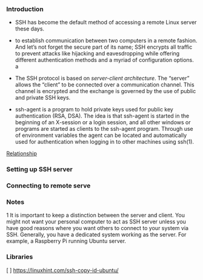 ### Introduction

- SSH has become the default method of accessing a remote Linux server these days.
- to establish communication between two computers in a remote fashion. And let’s not forget the secure part of its name; SSH encrypts all traffic to prevent attacks like hijacking and eavesdropping while offering different authentication methods and a myriad of configuration options. a
- The SSH protocol is based on *server-client architecture*. The “server” allows
the “client” to be connected over a communication channel. This channel is
encrypted and the exchange is governed by the use of public and private SSH
keys.


- ssh-agent is a program to hold private keys used for public key authentication
(RSA, DSA). The idea is that ssh-agent is started in the beginning of an
X-session or a login session, and all other windows or programs are started as
clients to the ssh-agent program. Through use of environment variables the
agent can be located and automatically used for authentication when logging in
to other machines using ssh(1).

[Relationship](https://itsfoss.com/wp-content/uploads/2021/05/ssh-diagram-800x259.png)

### Setting up SSH server 

### Connecting to remote serve

### Notes

1 It is important to keep a distinction between the server and client. You might
not want your personal computer to act as SSH server unless you have good
reasons where you want others to connect to your system via SSH. Generally, you have a dedicated system working as the server. For example, a
Raspberry Pi running Ubuntu server.

### Libraries

 [ ] https://linuxhint.com/ssh-copy-id-ubuntu/
